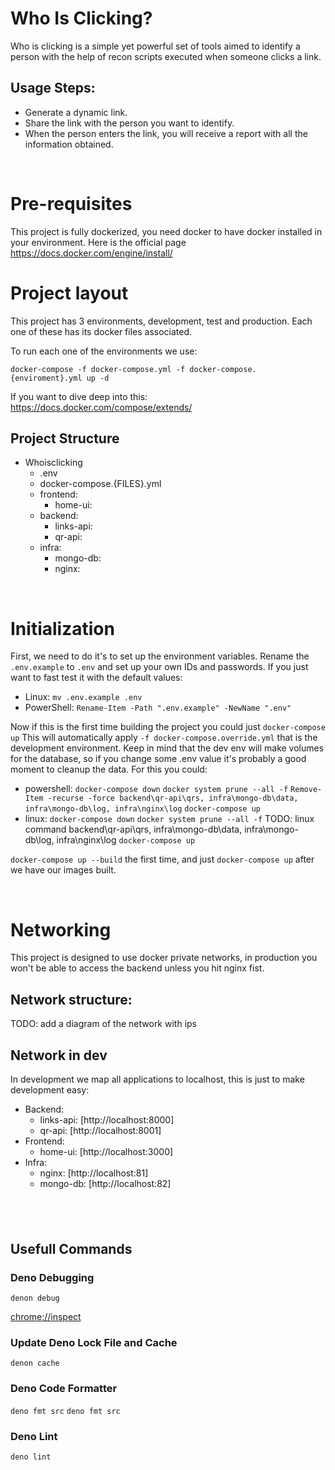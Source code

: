 # Who Is Clicking?
Who is clicking is a simple yet powerful set of tools aimed to identify a person with the help of recon scripts executed when someone clicks a link.

## Usage Steps: 
* Generate a dynamic link.
* Share the link with the person you want to identify.
* When the person enters the link, you will receive a report with all the information obtained.  

&nbsp;

# Pre-requisites 

This project is fully dockerized, you need docker to have docker installed in your environment.
Here is the official page https://docs.docker.com/engine/install/

# Project layout
This project has 3 environments, development, test and production. Each one of these has its docker files associated.

To run each one of the environments we use:

`docker-compose -f docker-compose.yml -f docker-compose.{enviroment}.yml up -d`

If you want to dive deep into this: https://docs.docker.com/compose/extends/

## Project Structure
* Whoisclicking
    * .env
    * docker-compose.{FILES}.yml
    * frontend:
        * home-ui:
    * backend:
        * links-api:
        * qr-api:
    * infra:
        * mongo-db:
        * nginx:


&nbsp;

# Initialization

First, we need to do it's to set up the environment variables. Rename the `.env.example` to `.env` and set up your own IDs and passwords.
If you just want to fast test it with the default values:

 * Linux: `mv .env.example .env`
 * PowerShell: `Rename-Item -Path ".env.example" -NewName ".env"` 

Now if this is the first time building the project you could just
`docker-compose up`
This will automatically apply `-f docker-compose.override.yml` that is the development environment.
Keep in mind that the dev env will make volumes for the database, so if you change some .env value it's probably a good moment to cleanup the data. For this you could:

 * powershell: 
    `docker-compose down`
    `docker system prune --all -f`
    `Remove-Item -recurse -force backend\qr-api\qrs, infra\mongo-db\data, infra\mongo-db\log, infra\nginx\log`
    `docker-compose up`
 * linux:
    `docker-compose down`
    `docker system prune --all -f`
    TODO: linux command backend\qr-api\qrs, infra\mongo-db\data, infra\mongo-db\log, infra\nginx\log
    `docker-compose up`

`docker-compose up --build` the first time, and just `docker-compose up` after we have our images built.

&nbsp;

# Networking
This project is designed to use docker private networks, in production you won't be able to access the backend unless you hit nginx fist.

## Network structure:

TODO: add a diagram of the network with ips

## Network in dev
In development we map all applications to localhost, this is just to make development easy:

* Backend: 
    * links-api: [http://localhost:8000]
    * qr-api: [http://localhost:8001]
* Frontend: 
    * home-ui: [http://localhost:3000]
* Infra:
    * nginx:  [http://localhost:81]
    * mongo-db: [http://localhost:82]

&nbsp;
---

## Usefull Commands

### Deno Debugging
`denon debug`

[chrome://inspect](chrome://inspect)

### Update Deno Lock File and Cache
`denon cache`

### Deno Code Formatter
`deno fmt src`
`deno fmt src`

### Deno Lint
`deno lint`